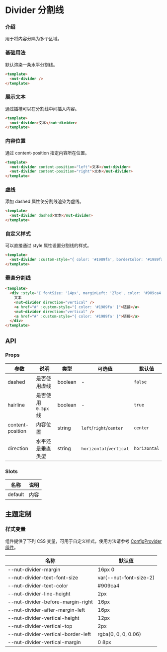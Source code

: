 # Divider 分割线

### 介绍

用于将内容分隔为多个区域。

### 基础用法

默认渲染一条水平分割线。

``` html
<template>
  <nut-divider />
</template>
```

### 展示文本

通过插槽可以在分割线中间插入内容。

``` html
<template>
  <nut-divider>文本</nut-divider>
</template>
```

### 内容位置

通过 content-position 指定内容所在位置。

``` html
<template>
  <nut-divider content-position="left">文本</nut-divider>
  <nut-divider content-position="right">文本</nut-divider>
</template>
```

### 虚线

添加 dashed 属性使分割线渲染为虚线。

``` html
<template>
  <nut-divider dashed>文本</nut-divider>
</template>
```

### 自定义样式

可以直接通过 style 属性设置分割线的样式。

``` html
<template>
  <nut-divider :custom-style="{ color: '#1989fa', borderColor: '#1989fa', padding: '0 16px' }">文本</nut-divider>
</template>
```

### 垂直分割线

``` html
<template>
  <div :style="{ fontSize: '14px', marginLeft: '27px', color: '#909ca4' }">
    文本
    <nut-divider direction="vertical" />
    <a href="#" :custom-style="{ color: '#1989fa' }">链接</a>
    <nut-divider direction="vertical" />
    <a href="#" :custom-style="{ color: '#1989fa' }">链接</a>
  </div>
</template>
```

## API

### Props

| 参数             | 说明                | 类型    | 可选值                  | 默认值       |
| ---------------- | ------------------- | ------- | ----------------------- | ------------ |
| dashed           | 是否使用虚线        | boolean | -                       | `false`      |
| hairline         | 是否使用 `0.5px` 线 | boolean | -                       | `true`       |
| content-position | 内容位置            | string  | `left`/`right`/`center` | `center`     |
| direction        | 水平还是垂直类型    | string  | `horizontal`/`vertical` | `horizontal` |

### Slots

| 名称    | 说明 |
|---------|----|
| default | 内容 |

## 主题定制

### 样式变量

组件提供了下列 CSS 变量，可用于自定义样式，使用方法请参考 [ConfigProvider 组件](/components/basic/configprovider)。

| 名称                               | 默认值                 |
|------------------------------------|------------------------|
| --nut-divider-margin               | 16px 0                 |
| --nut-divider-text-font-size       | var(--nut-font-size-2) |
| --nut-divider-text-color           | #909ca4                |
| --nut-divider-line-height          | 2px                    |
| --nut-divider-before-margin-right  | 16px                   |
| --nut-divider-after-margin-left    | 16px                   |
| --nut-divider-vertical-height      | 12px                   |
| --nut-divider-vertical-top         | 2px                    |
| --nut-divider-vertical-border-left | rgba(0, 0, 0, 0.06)    |
| --nut-divider-vertical-margin      | 0 8px                  |
